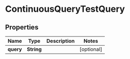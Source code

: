 
# ContinuousQueryTestQuery

## Properties
Name | Type | Description | Notes
------------ | ------------- | ------------- | -------------
**query** | **String** |  |  [optional]



